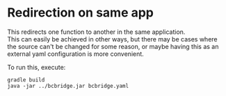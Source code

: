 # Redirection on same app

This redirects one function to another in the same application.  
This can easily be achieved in other ways, but there may be cases where
the source can't be changed for some reason, or maybe having this as an 
external yaml configuration is more convenient.

To run this, execute:  

```
gradle build
java -jar ../bcbridge.jar bcbridge.yaml
```